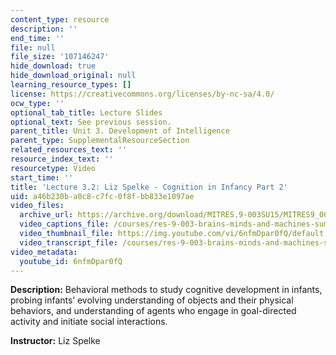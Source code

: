 ```yaml
---
content_type: resource
description: ''
end_time: ''
file: null
file_size: '107146247'
hide_download: true
hide_download_original: null
learning_resource_types: []
license: https://creativecommons.org/licenses/by-nc-sa/4.0/
ocw_type: ''
optional_tab_title: Lecture Slides
optional_text: See previous session.
parent_title: Unit 3. Development of Intelligence
parent_type: SupplementalResourceSection
related_resources_text: ''
resource_index_text: ''
resourcetype: Video
start_time: ''
title: 'Lecture 3.2: Liz Spelke - Cognition in Infancy Part 2'
uid: a46b230b-a0c8-c7fc-0f8f-bb833e1097ae
video_files:
  archive_url: https://archive.org/download/MITRES.9-003SU15/MITRES9_003SU15_Lecture_3-2_300k.mp4
  video_captions_file: /courses/res-9-003-brains-minds-and-machines-summer-course-summer-2015/0a240e0aa82c5be289f06f0d5ed26936_2304733.vtt
  video_thumbnail_file: https://img.youtube.com/vi/6nfmDpar0fQ/default.jpg
  video_transcript_file: /courses/res-9-003-brains-minds-and-machines-summer-course-summer-2015/a389d38076fa1c5b78338fbd85f87d7e_2304733.pdf
video_metadata:
  youtube_id: 6nfmDpar0fQ
---
```


**Description:** Behavioral methods to study cognitive development in infants, probing infants’ evolving understanding of objects and their physical behaviors, and understanding of agents who engage in goal-directed activity and initiate social interactions.

**Instructor:** Liz Spelke

